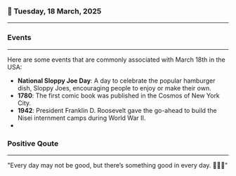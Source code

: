 ### 📅 Tuesday, 18 March, 2025
------
### Events
------
Here are some events that are commonly associated with March 18th in the USA:

- **National Sloppy Joe Day**: A day to celebrate the popular hamburger dish, Sloppy Joes, encouraging people to enjoy or make their own.
- **1780**: The first comic book was published in the Cosmos of New York City.
- **1942**: President Franklin D. Roosevelt gave the go-ahead to build the Nisei internment camps during World War II.
-
### Positive Qoute
------
"Every day may not be good, but there’s something good in every day. 🌈✨😊"
